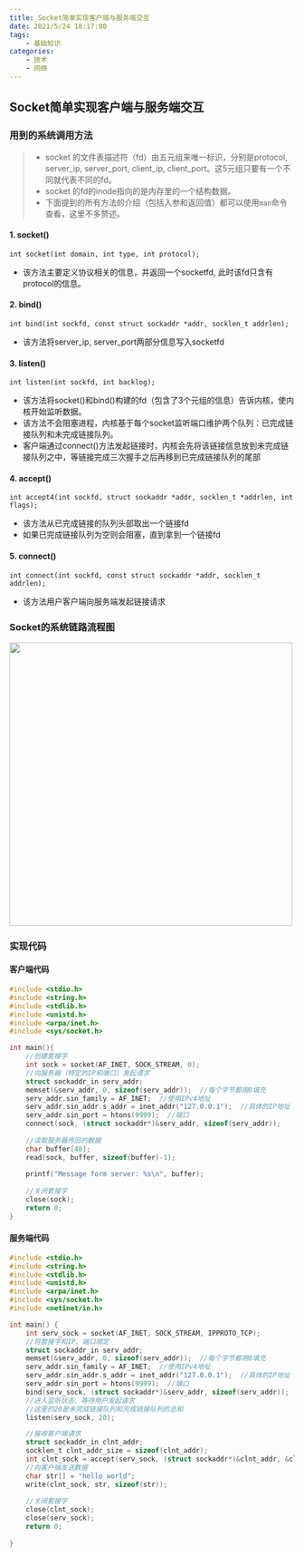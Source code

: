 ```yaml
---
title: Socket简单实现客户端与服务端交互
date: 2021/5/24 18:17:00
tags: 
    - 基础知识
categories:
    - 技术
    - 网络
---
```


## Socket简单实现客户端与服务端交互

### 用到的系统调用方法

> - socket 的文件表描述符（fd）由五元组来唯一标识，分别是protocol, server_ip, server_port, client_ip, client_port。这5元组只要有一个不同就代表不同的fd。
> - socket 的fd的inode指向的是内存里的一个结构数据。
> - 下面提到的所有方法的介绍（包括入参和返回值）都可以使用`man`命令查看，这里不多赘述。  

#### 1. socket()
```shell
int socket(int domain, int type, int protocol);
```
- 该方法主要定义协议相关的信息，并返回一个socketfd, 此时该fd只含有protocol的信息。
#### 2. bind()
```shell
int bind(int sockfd, const struct sockaddr *addr, socklen_t addrlen);
```
- 该方法将server_ip, server_port两部分信息写入socketfd
#### 3. listen()
```shell
int listen(int sockfd, int backlog);
```
- 该方法将socket()和bind()构建的fd（包含了3个元组的信息）告诉内核，使内核开始监听数据。
- 该方法不会阻塞进程，内核基于每个socket监听端口维护两个队列：已完成链接队列和未完成链接队列。
- 客户端通过connect()方法发起链接时，内核会先将该链接信息放到未完成链接队列之中，等链接完成三次握手之后再移到已完成链接队列的尾部

#### 4. accept()
```shell
int accept4(int sockfd, struct sockaddr *addr, socklen_t *addrlen, int flags);
```
- 该方法从已完成链接的队列头部取出一个链接fd
- 如果已完成链接队列为空则会阻塞，直到拿到一个链接fd

#### 5. connect()
```shell
int connect(int sockfd, const struct sockaddr *addr, socklen_t addrlen);
```
- 该方法用户客户端向服务端发起链接请求

### Socket的系统链路流程图

<img src="../../images/blog/socket-simple-1.jpg" width="500px">

### 实现代码

#### 客户端代码
```c
#include <stdio.h>
#include <string.h>
#include <stdlib.h>
#include <unistd.h>
#include <arpa/inet.h>
#include <sys/socket.h>

int main(){
    //创建套接字
    int sock = socket(AF_INET, SOCK_STREAM, 0);
    //向服务器（特定的IP和端口）发起请求
    struct sockaddr_in serv_addr;
    memset(&serv_addr, 0, sizeof(serv_addr));  //每个字节都用0填充
    serv_addr.sin_family = AF_INET;  //使用IPv4地址
    serv_addr.sin_addr.s_addr = inet_addr("127.0.0.1");  //具体的IP地址
    serv_addr.sin_port = htons(9999);  //端口
    connect(sock, (struct sockaddr*)&serv_addr, sizeof(serv_addr));
   
    //读取服务器传回的数据
    char buffer[40];
    read(sock, buffer, sizeof(buffer)-1);
   
    printf("Message form server: %s\n", buffer);
   
    //关闭套接字
    close(sock);
    return 0;
} 
```

#### 服务端代码

```c
#include <stdio.h>
#include <string.h>
#include <stdlib.h>
#include <unistd.h>
#include <arpa/inet.h>
#include <sys/socket.h>
#include <netinet/in.h>

int main() {
    int serv_sock = socket(AF_INET, SOCK_STREAM, IPPROTO_TCP);
    //将套接字和IP、端口绑定
    struct sockaddr_in serv_addr;
    memset(&serv_addr, 0, sizeof(serv_addr));  //每个字节都用0填充
    serv_addr.sin_family = AF_INET;  //使用IPv4地址
    serv_addr.sin_addr.s_addr = inet_addr("127.0.0.1");  //具体的IP地址
    serv_addr.sin_port = htons(9999);  //端口
    bind(serv_sock, (struct sockaddr*)&serv_addr, sizeof(serv_addr));
    //进入监听状态，等待用户发起请求
    //这里的20是未完成链接队列和完成链接队列的总和
    listen(serv_sock, 20);

    //接收客户端请求
    struct sockaddr_in clnt_addr;
    socklen_t clnt_addr_size = sizeof(clnt_addr);
    int clnt_sock = accept(serv_sock, (struct sockaddr*)&clnt_addr, &clnt_addr_size);
    //向客户端发送数据
    char str[] = "hello world";
    write(clnt_sock, str, sizeof(str));
   
    //关闭套接字
    close(clnt_sock);
    close(serv_sock);
    return 0;
    
}
```